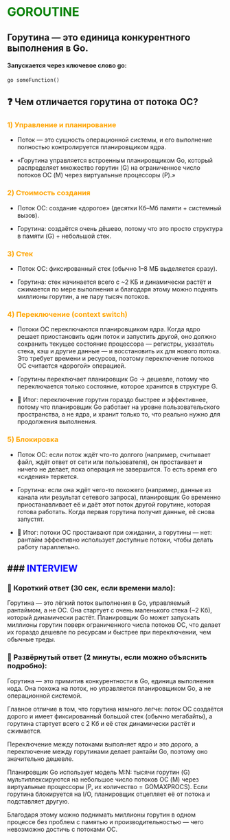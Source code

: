 # <span style="color:green">GOROUTINE</span>
## Горутина — это единица конкурентного выполнения в Go.



#### Запускается через ключевое слово go:

`go someFunction()`

## ❓ Чем отличается горутина от потока ОС?

### <span style="color:orange">1) Управление и планирование</span>


* Поток — это сущность операционной системы, и его выполнение полностью контролируется планировщиком ядра.


* «Горутина управляется встроенным планировщиком Go, который распределяет множество горутин (G) на ограниченное число потоков ОС (M) через виртуальные процессоры (P).»

### <span style="color:orange">2) Стоимость создания</span>

* Поток ОС: создание «дорогое» (десятки Кб–Мб памяти + системный вызов).


* Горутина: создаётся очень дёшево, потому что это просто структура в памяти (G) + небольшой стек.

### <span style="color:orange">3) Стек </span>

* Поток ОС: фиксированный стек (обычно 1–8 МБ выделяется сразу).


* Горутина: стек начинается всего с ~2 КБ и динамически растёт и сжимается по мере выполнения 
и благодаря этому можно поднять миллионы горутин, а не пару тысяч потоков.

### <span style="color:orange">4) Переключение (context switch) </span>

* Потоки ОС переключаются планировщиком ядра. Когда ядро решает приостановить один поток и запустить другой, оно должно сохранить текущее состояние процессора — регистры, указатель стека, кэш и другие данные — и восстановить их для нового потока. Это требует времени и ресурсов, поэтому переключение потоков ОС считается «дорогой» операцией.


* Горутины переключает планировщик Go → дешевле, потому что переключается только состояние, которое хранится в структуре G.


*  🔑 Итог: переключение горутин гораздо быстрее и эффективнее, потому что планировщик Go работает на уровне пользовательского пространства, а не ядра, и хранит только то, что реально нужно для продолжения выполнения.

### <span style="color:orange">5) Блокировка </span>

* Поток ОС: если поток ждёт что-то долгого (например, считывает файл, ждёт ответ от сети или пользователя), он простаивает и ничего не делает, пока операция не завершится. То есть время его «сидения» теряется.


* Горутина: если она ждёт чего-то похожего (например, данные из канала или результат сетевого запроса), планировщик Go временно приостанавливает её и даёт этот поток другой горутине, которая готова работать. Когда первая горутина получит данные, её снова запустят.


* 🔑 Итог: потоки ОС простаивают при ожидании, а горутины — нет: рантайм эффективно использует доступные потоки, чтобы делать работу параллельно.



## ### <span style="color:blue">INTERVIEW </span>

### 🔹 Короткий ответ (30 сек, если времени мало):

Горутина — это лёгкий поток выполнения в Go, управляемый рантаймом, а не ОС. Она стартует с очень маленького стека (~2 Кб), который динамически растёт. Планировщик Go может запускать миллионы горутин поверх ограниченного числа потоков ОС, что делает их гораздо дешевле по ресурсам и быстрее при переключении, чем обычные треды.


### 🔹 Развёрнутый ответ (2 минуты, если можно объяснить подробно):

Горутина — это примитив конкурентности в Go, единица выполнения кода. Она похожа на поток, но управляется планировщиком Go, а не операционной системой.

Главное отличие в том, что горутина намного легче: поток ОС создаётся дорого и имеет фиксированный большой стек (обычно мегабайты), а горутина стартует всего с 2 Кб и её стек динамически растёт и сжимается.

Переключение между потоками выполняет ядро и это дорого, а переключение между горутинами делает рантайм Go, поэтому оно значительно дешевле.

Планировщик Go использует модель M:N: тысячи горутин (G) мультиплексируются на небольшое число потоков ОС (M) через виртуальные процессоры (P, их количество = GOMAXPROCS). Если горутина блокируется на I/O, планировщик отцепляет её от потока и подставляет другую.

Благодаря этому можно поднимать миллионы горутин в одном процессе без проблем с памятью и производительностью — чего невозможно достичь с потоками ОС.